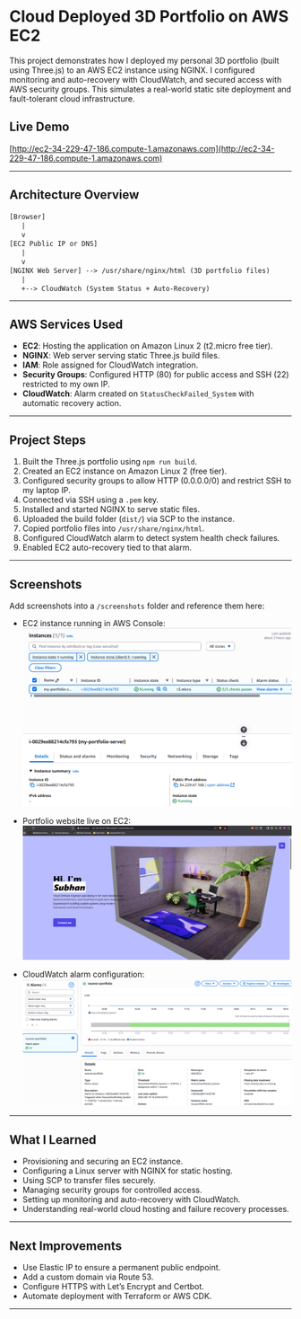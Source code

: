 # Cloud Deployed 3D Portfolio on AWS EC2

This project demonstrates how I deployed my personal 3D portfolio (built using Three.js) to an AWS EC2 instance using NGINX. I configured monitoring and auto-recovery with CloudWatch, and secured access with AWS security groups. This simulates a real-world static site deployment and fault-tolerant cloud infrastructure.

## Live Demo


[http://ec2-34-229-47-186.compute-1.amazonaws.com](http://ec2-34-229-47-186.compute-1.amazonaws.com)

---

## Architecture Overview

```text
[Browser]
   |
   v
[EC2 Public IP or DNS]
   |
   v
[NGINX Web Server] --> /usr/share/nginx/html (3D portfolio files)
   |
   +--> CloudWatch (System Status + Auto-Recovery)

```
---

## AWS Services Used

- **EC2**: Hosting the application on Amazon Linux 2 (t2.micro free tier).
- **NGINX**: Web server serving static Three.js build files.
- **IAM**: Role assigned for CloudWatch integration.
- **Security Groups**: Configured HTTP (80) for public access and SSH (22) restricted to my own IP.
- **CloudWatch**: Alarm created on `StatusCheckFailed_System` with automatic recovery action.

---

## Project Steps

1. Built the Three.js portfolio using `npm run build`.
2. Created an EC2 instance on Amazon Linux 2 (free tier).
3. Configured security groups to allow HTTP (0.0.0.0/0) and restrict SSH to my laptop IP.
4. Connected via SSH using a `.pem` key.
5. Installed and started NGINX to serve static files.
6. Uploaded the build folder (`dist/`) via SCP to the instance.
7. Copied portfolio files into `/usr/share/nginx/html`.
8. Configured CloudWatch alarm to detect system health check failures.
9. Enabled EC2 auto-recovery tied to that alarm.

---

## Screenshots

Add screenshots into a `/screenshots` folder and reference them here:

- EC2 instance running in AWS Console:  
  ![](screenshots/ec2-dashboard.png)

- Portfolio website live on EC2:  
  ![](screenshots/portfolio-live.png)

- CloudWatch alarm configuration:  
  ![](screenshots/cloudwatch-alarm.png)

---

## What I Learned

- Provisioning and securing an EC2 instance.
- Configuring a Linux server with NGINX for static hosting.
- Using SCP to transfer files securely.
- Managing security groups for controlled access.
- Setting up monitoring and auto-recovery with CloudWatch.
- Understanding real-world cloud hosting and failure recovery processes.

---

## Next Improvements

- Use Elastic IP to ensure a permanent public endpoint.
- Add a custom domain via Route 53.
- Configure HTTPS with Let’s Encrypt and Certbot.
- Automate deployment with Terraform or AWS CDK.

---
